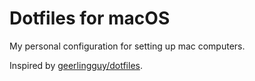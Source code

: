 # Dotfiles for macOS

My personal configuration for setting up mac computers.

Inspired by [geerlingguy/dotfiles](https://github.com/geerlingguy/dotfiles).
